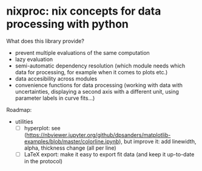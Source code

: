 # nixproc: nix concepts for data processing with python

What does this library provide?
- prevent multiple evaluations of the same computation
- lazy evaluation
- semi-automatic dependency resolution (which module needs which data for
  processing, for example when it comes to plots etc.)
- data accesibility across modules
- convenience functions for data processing (working with data with
  uncertainties, displaying a second axis with a different unit, using parameter
  labels in curve fits...)

Roadmap:
- utilities
  - [ ] hyperplot: see
        (https://nbviewer.jupyter.org/github/dpsanders/matplotlib-examples/blob/master/colorline.ipynb),
        but improve it: add linewidth, alpha, thickness change (all per line)
  - [ ] LaTeX export: make it easy to export fit data (and keep it up-to-date in
        the protocol)
